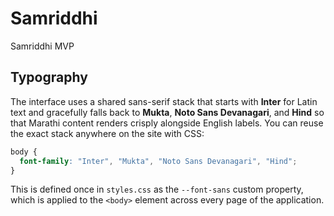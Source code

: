 # Samriddhi

Samriddhi MVP

## Typography

The interface uses a shared sans-serif stack that starts with **Inter** for Latin text
and gracefully falls back to **Mukta**, **Noto Sans Devanagari**, and **Hind** so that
Marathi content renders crisply alongside English labels. You can reuse the exact
stack anywhere on the site with CSS:

```css
body {
  font-family: "Inter", "Mukta", "Noto Sans Devanagari", "Hind";
}
```

This is defined once in `styles.css` as the `--font-sans` custom property, which is
applied to the `<body>` element across every page of the application.
